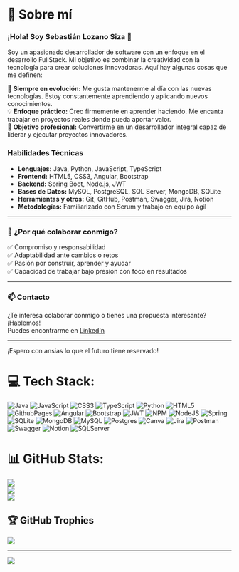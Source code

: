 # 💫 Sobre mí
### ¡Hola! Soy Sebastián Lozano Siza 👋

Soy un apasionado desarrollador de software con un enfoque en el desarrollo FullStack. Mi objetivo es combinar la creatividad con la tecnología para crear soluciones innovadoras. Aquí hay algunas cosas que me definen:

🚀 **Siempre en evolución:** Me gusta mantenerme al día con las nuevas tecnologías. Estoy constantemente aprendiendo y aplicando nuevos conocimientos.  
💡 **Enfoque práctico:** Creo firmemente en aprender haciendo. Me encanta trabajar en proyectos reales donde pueda aportar valor.  
🎯 **Objetivo profesional:** Convertirme en un desarrollador integral capaz de liderar y ejecutar proyectos innovadores.

### Habilidades Técnicas

- **Lenguajes:** Java, Python, JavaScript, TypeScript  
- **Frontend:** HTML5, CSS3, Angular, Bootstrap  
- **Backend:** Spring Boot, Node.js, JWT  
- **Bases de Datos:** MySQL, PostgreSQL, SQL Server, MongoDB, SQLite  
- **Herramientas y otros:** Git, GitHub, Postman, Swagger, Jira, Notion  
- **Metodologías:** Familiarizado con Scrum y trabajo en equipo ágil

---

### 🤝 ¿Por qué colaborar conmigo?

✅ Compromiso y responsabilidad  
✅ Adaptabilidad ante cambios o retos  
✅ Pasión por construir, aprender y ayudar  
✅ Capacidad de trabajar bajo presión con foco en resultados

---

### 📫 Contacto

¿Te interesa colaborar conmigo o tienes una propuesta interesante? ¡Hablemos!  
Puedes encontrarme en [LinkedIn](https://www.linkedin.com/in/sebastian-lozano-07a03727b)

---

¡Espero con ansias lo que el futuro tiene reservado! 

# 💻 Tech Stack:
![Java](https://img.shields.io/badge/java-%23ED8B00.svg?style=for-the-badge&logo=openjdk&logoColor=white) ![JavaScript](https://img.shields.io/badge/javascript-%23323330.svg?style=for-the-badge&logo=javascript&logoColor=%23F7DF1E) ![CSS3](https://img.shields.io/badge/css3-%231572B6.svg?style=for-the-badge&logo=css3&logoColor=white) ![TypeScript](https://img.shields.io/badge/typescript-%23007ACC.svg?style=for-the-badge&logo=typescript&logoColor=white) ![Python](https://img.shields.io/badge/python-3670A0?style=for-the-badge&logo=python&logoColor=ffdd54) ![HTML5](https://img.shields.io/badge/html5-%23E34F26.svg?style=for-the-badge&logo=html5&logoColor=white) ![GithubPages](https://img.shields.io/badge/github%20pages-121013?style=for-the-badge&logo=github&logoColor=white) ![Angular](https://img.shields.io/badge/angular-%23DD0031.svg?style=for-the-badge&logo=angular&logoColor=white) ![Bootstrap](https://img.shields.io/badge/bootstrap-%238511FA.svg?style=for-the-badge&logo=bootstrap&logoColor=white) ![JWT](https://img.shields.io/badge/JWT-black?style=for-the-badge&logo=JSON%20web%20tokens) ![NPM](https://img.shields.io/badge/NPM-%23CB3837.svg?style=for-the-badge&logo=npm&logoColor=white) ![NodeJS](https://img.shields.io/badge/node.js-6DA55F?style=for-the-badge&logo=node.js&logoColor=white) ![Spring](https://img.shields.io/badge/spring-%236DB33F.svg?style=for-the-badge&logo=spring&logoColor=white) ![SQLite](https://img.shields.io/badge/sqlite-%2307405e.svg?style=for-the-badge&logo=sqlite&logoColor=white) ![MongoDB](https://img.shields.io/badge/MongoDB-%234ea94b.svg?style=for-the-badge&logo=mongodb&logoColor=white) ![MySQL](https://img.shields.io/badge/mysql-%2300000f.svg?style=for-the-badge&logo=mysql&logoColor=white) ![Postgres](https://img.shields.io/badge/postgres-%23316192.svg?style=for-the-badge&logo=postgresql&logoColor=white) ![Canva](https://img.shields.io/badge/Canva-%2300C4CC.svg?style=for-the-badge&logo=Canva&logoColor=white) ![Jira](https://img.shields.io/badge/jira-%230A0FFF.svg?style=for-the-badge&logo=jira&logoColor=white) ![Postman](https://img.shields.io/badge/Postman-FF6C37?style=for-the-badge&logo=postman&logoColor=white) ![Swagger](https://img.shields.io/badge/-Swagger-%23Clojure?style=for-the-badge&logo=swagger&logoColor=white) ![Notion](https://img.shields.io/badge/Notion-%23000000.svg?style=for-the-badge&logo=notion&logoColor=white) ![SQLServer](https://img.shields.io/badge/SQLServer-%23CC2927.svg?style=for-the-badge&logo=microsoftsqlserver&logoColor=white)
 
# 📊 GitHub Stats:
![](https://github-readme-stats.vercel.app/api?username=SebastianLozanoSiza&theme=blue-green&hide_border=false&include_all_commits=true&count_private=true)<br/>
![](https://github-readme-streak-stats.herokuapp.com/?user=SebastianLozanoSiza&theme=blue-green&hide_border=false)<br/>
![](https://github-readme-stats.vercel.app/api/top-langs/?username=SebastianLozanoSiza&theme=blue-green&hide_border=false&include_all_commits=true&count_private=true&layout=compact)

## 🏆 GitHub Trophies
![](https://github-profile-trophy.vercel.app/?username=SebastianLozanoSiza&theme=gruvbox&no-frame=false&no-bg=true&margin-w=4)

---
[![](https://visitcount.itsvg.in/api?id=SebastianLozanoSiza&icon=0&color=0)](https://visitcount.itsvg.in)

